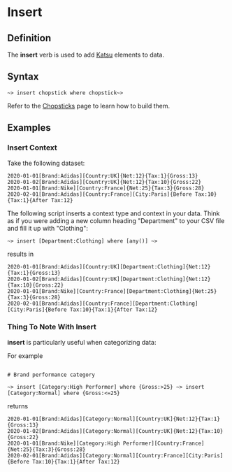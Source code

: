 # Insert

## Definition

The  **insert** verb is used to add [Katsu](../../glossary.md#katsu) elements to data.

## Syntax

```language-tractor
~> insert chopstick where chopstick~>
```

Refer to the [Chopsticks](../chopsticks.md) page to learn how to build them.

## Examples

### Insert Context

Take the following dataset:

```language-katsu
2020-01-01[Brand:Adidas][Country:UK]{Net:12}{Tax:1}{Gross:13}
2020-01-02[Brand:Adidas][Country:UK]{Net:12}{Tax:10}{Gross:22}
2020-01-01[Brand:Nike][Country:France]{Net:25}{Tax:3}{Gross:28}
2020-02-01[Brand:Adidas][Country:France][City:Paris]{Before Tax:10}{Tax:1}{After Tax:12}
```

The following script inserts a context type and context in your data. Think as if you were adding a new column heading "Department" to your CSV file and fill it up with "Clothing":

```language-tractor
~> insert [Department:Clothing] where [any()] ~>
```

results in

```language-katsu
2020-01-01[Brand:Adidas][Country:UK][Department:Clothing]{Net:12}{Tax:1}{Gross:13}
2020-01-02[Brand:Adidas][Country:UK][Department:Clothing]{Net:12}{Tax:10}{Gross:22}
2020-01-01[Brand:Nike][Country:France][Department:Clothing]{Net:25}{Tax:3}{Gross:28}
2020-02-01[Brand:Adidas][Country:France][Department:Clothing][City:Paris]{Before Tax:10}{Tax:1}{After Tax:12}
```

### Thing To Note With Insert

**insert** is particularly useful when categorizing data: 

For example

```language-tractor

# Brand performance category

~> insert [Category:High Performer] where {Gross:>25} ~> insert [Category:Normal] where {Gross:<=25} 

```

returns

```language-katsu
2020-01-01[Brand:Adidas][Category:Normal][Country:UK]{Net:12}{Tax:1}{Gross:13}
2020-01-02[Brand:Adidas][Category:Normal][Country:UK]{Net:12}{Tax:10}{Gross:22}
2020-01-01[Brand:Nike][Category:High Performer][Country:France]{Net:25}{Tax:3}{Gross:28}
2020-02-01[Brand:Adidas][Category:Normal][Country:France][City:Paris]{Before Tax:10}{Tax:1}{After Tax:12}
```
